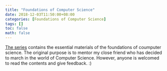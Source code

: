 ```yaml
---
title: "Foundations of Computer Science"
date: 2018-12-03T11:50:00+08:00
categories: [Foundations of Computer Science]
tags: []
toc: false
math: false
---
```


[The series](https://superdanby.github.io/Blog/categories/foundations-of-computer-science.html) contains the essential materials of the foundations of coumputer science. The original purpose is to mentor my close friend who has decided to march in the world of Computer Science. However, anyone is welcomed to read the contents and give feedback. :)
